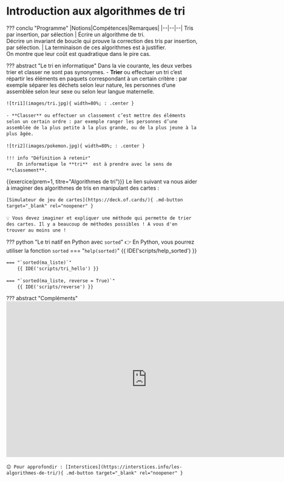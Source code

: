# Introduction aux algorithmes de tri

??? conclu "Programme"
	|Notions|Compétences|Remarques|
	|--|--|--|
    Tris par insertion, par sélection | Écrire un algorithme de tri.<br> Décrire un invariant de boucle qui prouve la correction des tris par insertion, par sélection. | La terminaison de ces algorithmes est à justifier.<br> On montre que leur coût est quadratique dans le pire cas.




??? abstract "Le tri en informatique"
    Dans la vie courante, les deux verbes trier et classer ne sont pas synonymes.
    - **Trier** ou effectuer un tri c’est répartir les éléments en paquets correspondant à un certain critère : par exemple séparer les déchets selon leur nature, les personnes d’une assemblée selon leur sexe ou selon leur langue maternelle.

    ![tri1](images/tri.jpg){ width=80%; : .center }

    - **Classer** ou effectuer un classement c’est mettre des éléments selon un certain ordre : par exemple ranger les personnes d’une assemblée de la plus petite à la plus grande, ou de la plus jeune à la plus âgée.

    ![tri2](images/pokemon.jpg){ width=80%; : .center }

    !!! info "Définition à retenir"
        En informatique le **tri**  est à prendre avec le sens de **classement**.

{{exercice(prem=1, titre="Algorithmes de tri")}}
    Le lien suivant va nous aider à imaginer des algorithmes de tris en manipulant des cartes :

    [Simulateur de jeu de cartes](https://deck.of.cards/){ .md-button target="_blank" rel="noopener" }

    💡 Vous devez imaginer et expliquer une méthode qui permette de trier des cartes. Il y a beaucoup de méthodes possibles ! A vous d'en trouver au moins une !





??? python "Le tri natif en Python avec `sorted`"
    👉 En Python, vous pourrez utiliser la fonction `sorted`
    === "`help(sorted)`"
        {{ IDE('scripts/help_sorted') }}

    === "`sorted(ma_liste)`"
        {{ IDE('scripts/tri_hello') }}

    === "`sorted(ma_liste, reverse = True)`"
        {{ IDE('scripts/reverse') }}




??? abstract "Compléments"
    <iframe loading="lazy" src="https://animations.interstices.info/methodes-tri/index.html" width="740" height="410" frameborder="0" scrolling="no" bis_size="{&quot;x&quot;:995,&quot;y&quot;:1284,&quot;w&quot;:740,&quot;h&quot;:410,&quot;abs_x&quot;:995,&quot;abs_y&quot;:1284}"></iframe>

    😊 Pour approfondir : [Interstices](https://interstices.info/les-algorithmes-de-tri/){ .md-button target="_blank" rel="noopener" }




